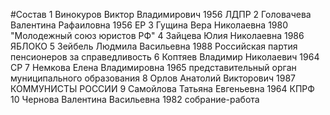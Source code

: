 #Состав
1 Винокуров Виктор Владимирович 1956 ЛДПР
2 Головачева Валентина Рафаиловна 1956 ЕР
3 Гущина Вера Николаевна 1980 \"Молодежный союз юристов РФ\"
4 Зайцева Юлия Николаевна 1986 ЯБЛОКО
5 Зейбель Людмила Васильевна 1988 Российская партия пенсионеров за справедливость
6 Коптяев Владимир Николаевич 1964 СР
7 Немкова Елена Владимировна 1965 представительный орган муниципального образования
8 Орлов Анатолий Викторович 1987 КОММУНИСТЫ РОССИИ
9 Самойлова Татьяна Евгеньевна 1964 КПРФ
10 Чернова Валентина Васильевна 1982 собрание-работа

